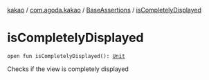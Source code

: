 [kakao](../../index.md) / [com.agoda.kakao](../index.md) / [BaseAssertions](index.md) / [isCompletelyDisplayed](.)

# isCompletelyDisplayed

`open fun isCompletelyDisplayed(): `[`Unit`](https://kotlinlang.org/api/latest/jvm/stdlib/kotlin/-unit/index.html)

Checks if the view is completely displayed

